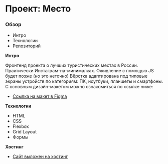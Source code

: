 # Проект: Место

### Обзор
* Интро
* Технологии
* Репозиторий

**Интро**

Фронтенд проекта о лучших туристических местах в России. Практически Инстаграм-на-минималках.
Оживление с помощью JS будет позже (но это неточно)
Вёрстка адаптирована под типовые экраны устройств по категориям: ПК, ноутбуки, планшеты и смартфоны. 
С основным дизайн-макетом можно ознакомиться по ссылке ниже:
* [Ссылка на макет в Figma](https://www.figma.com/file/2cn9N9jSkmxD84oJik7xL7/JavaScript.-Sprint-4?node-id=0%3A1)

**Технологии**

* HTML
* CSS
* Flexbox
* Grid Layout
* Формы

**Хостинг**

* [Сайт выложен на хостинг](https://platonbaskov.github.io/mesto-project/index.html)
